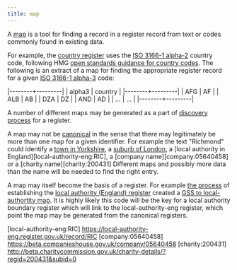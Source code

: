 ```yaml
---
title: map
---
```


A [map](https://en.wikipedia.org/wiki/Associative_array) is a tool for finding a record in a register record from text or codes commonly found in existing data.

For example, the [country register](https://country.register.gov.uk) uses the [ISO 3166-1 alpha-2](https://en.wikipedia.org/wiki/ISO_3166-1_alpha-2) country code,
following HMG [open standards guidance for country codes](https://www.gov.uk/government/publications/open-standards-for-government/country-codes).
The following is an extract of a map for finding the appropriate register record for a given [ISO 3166-1 alpha-3](https://en.wikipedia.org/wiki/ISO_3166-1_alpha-3)
code:

|--------+---------|
| alpha3 | country |
|--------+---------|
| AFG    | AF      |
| ALB    | AB      |
| DZA    | DZ      |
| AND    | AD      |
| …      | …       |
|--------+---------|

A number of different maps may be generated as a part of [discovery process](discovery-process) for a register.

A map may not be [canonical](canonical) in the sense that there may legitimately be more than one map for a given identifier.
For example the text "Richmond" could identify a [town in Yorkshire](https://en.wikipedia.org/wiki/Richmond,_North_Yorkshire),
a [suburb of London](https://en.wikipedia.org/wiki/Richmond,_London), a [local authority in England][local-authority-eng:RIC], a [company name][company:05640458] or a [charity name][charity:200431]
Different maps and possibly more data than the name will be needed to find the right entry.

A map may itself become the basis of a register.
For example [the process](https://registers-history.herokuapp.com/local-authority-eng) of establishing the [local authority (England) register](https://local-authority-eng.register.gov.uk/) 
created a [GSS to local-authortity map](https://github.com/openregister/local-authority-data/blob/master/maps/gss.tsv).
It is highly likely this code will be the key for a local authority boundary register which will link to the local-authority-eng register,
which point the map may be generated from the canonical registers.

[local-authority-eng:RIC] https://local-authority-eng.register.gov.uk/record/RIC
[company:05640458] https://beta.companieshouse.gov.uk/company/05640458
[charity:200431] http://beta.charitycommission.gov.uk/charity-details/?regid=200431&subid=0

